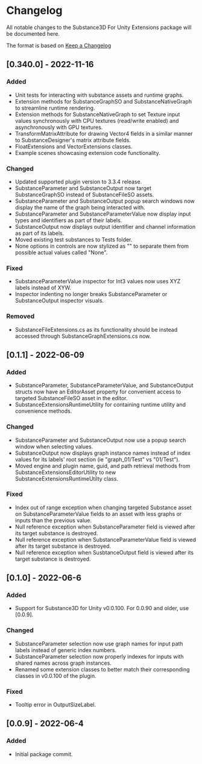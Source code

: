 # Changelog
All notable changes to the Substance3D For Unity Extensions package will be documented here.

The format is based on [Keep a Changelog](https://keepachangelog.com/en/1.0.0/)

## [0.340.0] - 2022-11-16

### Added
- Unit tests for interacting with substance assets and runtime graphs.
- Extension methods for SubstanceGraphSO and SubstanceNativeGraph to streamline runtime rendering.
- Extension methods for SubstanceNativeGraph to set Texture input values synchronously with CPU textures (read/write enabled) and asynchronously with GPU textures.
- TransformMatrixAttribute for drawing Vector4 fields in a similar manner to SubstanceDesigner's matrix attribute fields.
- FloatExtensions and VectorExtensions classes.
- Example scenes showcasing extension code functionality.

### Changed
- Updated supported plugin version to 3.3.4 release.
- SubstanceParameter and SubstanceOutput now target SubstanceGraphSO instead of SubstanceFileSO assets.
- SubstanceParameter and SubstanceOutput popup search windows now display the name of the graph being interacted with.
- SubstanceParameter and SubstanceParameterValue now display input types and identifiers as part of their labels.
- SubstanceOutput now displays output identifier and channel information as part of its labels.
- Moved existing test substances to Tests folder.
- None options in controls are now stylized as "<None>" to separate them from possible actual values called "None".

### Fixed
- SubstanceParameterValue inspector for Int3 values now uses XYZ labels instead of XYW.
- Inspector indenting no longer breaks SubstanceParameter or SubstanceOutput inspector visuals.

### Removed
- SubstanceFileExtensions.cs as its functionality should be instead accessed through SubstanceGraphExtensions.cs now.

## [0.1.1] - 2022-06-09

### Added
- SubstanceParameter, SubstanceParameterValue, and SubstanceOutput structs now have an EditorAsset property for convenient access to targeted SubstanceFileSO asset in the editor.
- SubstanceExtensionsRuntimeUtility for containing runtime utility and convenience methods.

### Changed
- SubstanceParameter and SubstanceOutput now use a popup search window when selecting values.
- SubstanceOutput now displays graph instance names instead of index values for its labels' root section (ie "graph_01/Test" vs "01/Test").
- Moved engine and plugin name, guid, and path retrieval methods from SubstanceExtensionsEditorUtility to new SubstanceExtensionsRuntimeUtilty class.

### Fixed
- Index out of range exception when changing targeted Substance asset on SubstanceParameterValue fields to an asset with less graphs or inputs than the previous value.
- Null reference exception when SubstanceParameter field is viewed after its target substance is destroyed.
- Null reference exception when SubstanceParameterValue field is viewed after its target substance is destroyed.
- Null reference exception when SusbtanceOutput field is viewed after its target substance is destroyed.

## [0.1.0] - 2022-06-6

### Added
- Support for Substance3D for Unity v0.0.100. For 0.0.90 and older, use [0.0.9].

### Changed
- SubstanceParameter selection now use graph names for input path labels instead of generic index numbers.
- SubstanceParameter selection now properly indexes for inputs with shared names across graph instances.
- Renamed some extension classes to better match their corresponding classes in v0.0.100 of the plugin.

### Fixed
- Tooltip error in OutputSizeLabel.

## [0.0.9] - 2022-06-4
### Added
- Initial package commit.
